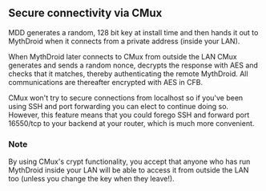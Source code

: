## Secure connectivity via CMux ##

MDD generates a random, 128 bit key at install time and then hands it out to
MythDroid when it connects from a private address (inside your LAN).

When MythDroid later connects to CMux from outside the LAN CMux generates and sends
a random nonce, decrypts the response with AES and checks that it matches, thereby
authenticating the remote MythDroid. All communications are thereafter encrypted
with AES in CFB.

CMux won't try to secure connections from localhost so if you've been using
SSH and port forwarding you can elect to continue doing so. However, this
feature means that you could forego SSH and forward port 16550/tcp to your backend at your router, which is much more convenient.

### Note ###

By using CMux's crypt functionality, you accept that anyone who has run MythDroid inside your LAN will be able to access it from outside the LAN too (unless you change the key when they leave!).